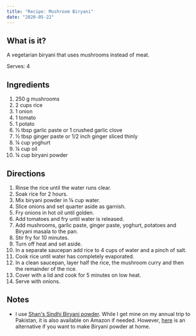 ```yaml
---
title: "Recipe: Mushroom Biryani"
date: "2020-05-22"
---
```


## What is it?
A vegetarian biryani that uses mushrooms instead of meat.

Serves: 4

## Ingredients
1. 250 g mushrooms
1. 2 cups rice
1. 1 onion
1. 1 tomato
1. 1 potato 
1. ½ tbsp garlic paste or 1 crushed garlic clove
1. ½ tbsp ginger paste or 1/2 inch ginger sliced thinly
1. ¼ cup yoghurt
1. ¼ cup oil
1. ¼ cup biryani powder

## Directions
1. Rinse the rice until the water runs clear.
1. Soak rice for 2 hours.
1. Mix biryani powder in ⅛ cup water.
1. Slice onions and set quarter aside as garnish.
1. Fry onions in hot oil until golden.
1. Add tomatoes and fry until water is released.
1. Add mushrooms, garlic paste, ginger paste, yoghurt, potatoes and Biryani masala to the pan.
1. Stir fry for 10 minutes.
1. Turn off heat and set aside.
1. In a separate saucepan add rice to 4 cups of water and a pinch of salt. 
1. Cook rice until water has completely evaporated. 
1. In a clean saucepan, layer half the rice, the mushroom curry and then the remainder of the rice. 
1. Cover with a lid and cook for 5 minutes on low heat. 
1. Serve with onions. 

<amp-img src="/mushroom-biryani.jpg"
    width="3024"
    height="4032"  
    layout="intrinsic">
</amp-img>

## Notes
- I use [Shan's Sindhi Biryani powder](https://www.shanfoodsshop.com/product-category/recipe-mix/biryani-masala/). While I get mine on my annual trip to Pakistan, it is also available on Amazon if needed. However, [here](https://www.indianhealthyrecipes.com/homemade-biryani-masala-powder/) is an alternative if you want to make Biryani powder at home. 